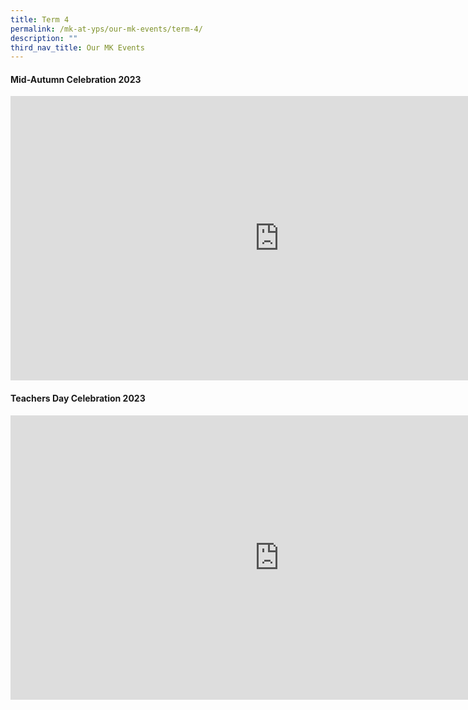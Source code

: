 ```yaml
---
title: Term 4
permalink: /mk-at-yps/our-mk-events/term-4/
description: ""
third_nav_title: Our MK Events
---
```

#### **Mid-Autumn Celebration 2023**

<iframe allowfullscreen="true" width="860" height="455" frameborder="0" src="https://docs.google.com/presentation/d/e/2PACX-1vTN2HC4WWrEwnsVCBY3PSYxXPPoDzwi4ypYxaxyFXrD8qUqmNifDZrRgPXTOb7jIs7cuDvSUkUKBYLZ/embed?start=true&amp;loop=true&amp;delayms=3000"></iframe>

#### **Teachers Day Celebration 2023**

<iframe src="https://docs.google.com/presentation/d/e/2PACX-1vTYCs3oogLhbpGYlTkgqexjX9NX2Q7oqKZYaAwiTg8AEDghX3DKNRciaxuPN1bNYHYY2ixi6CLoZD8c/embed?start=true&amp;loop=false&amp;delayms=3000" frameborder="0" width="860" height="455" allowfullscreen="true"></iframe>